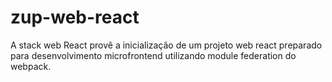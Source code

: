# zup-web-react

A stack web React provê a inicialização de um projeto web react preparado para desenvolvimento microfrontend utilizando module federation do webpack.
